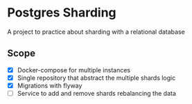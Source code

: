 # Postgres Sharding

A project to practice about sharding with a relational database

## Scope

- [x] Docker-compose for multiple instances
- [x] Single repository that abstract the multiple shards logic
- [x] Migrations with flyway
- [ ] Service to add and remove shards rebalancing the data